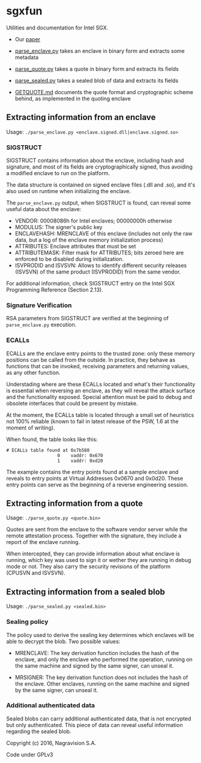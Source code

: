 # sgxfun

Utilities and documentation for Intel SGX.

* Our [paper](paper/) 

* [parse_enclave.py](parse_enclave.py) takes an enclave in binary form and extracts some
  metadata

* [parse_quote.py](parse_quote.py) takes a quote in binary form and extracts its fields

* [parse_sealed.py](parse_sealed.py) takes a sealed blob of data and extracts its fields

* [GETQUOTE.md](GETQUOTE.md) documents the quote format and cryptographic scheme
  behind, as implemented in the quoting enclave


## Extracting information from an enclave

Usage: `./parse_enclave.py <enclave.signed.dll|enclave.signed.so>`

### SIGSTRUCT

SIGSTRUCT contains information about the enclave, including hash and
signature, and most of its fields are cryptographically signed, thus
avoiding a modified enclave to run on the platform.

The data structure is contained on signed enclave files (.dll and .so),
and it's also used on runtime when initializing the enclave. 

The `parse_enclave.py` output, when SIGSTRUCT is found, can reveal
some useful data about the enclave:

 * VENDOR: 00008086h for Intel enclaves; 00000000h otherwise
 * MODULUS: The signer's public key
 * ENCLAVEHASH: MRENCLAVE of this enclave (includes not only the raw
   data, but a log of the enclave memory initialization process)
 * ATTRIBUTES: Enclave attributes that must be set
 * ATTRIBUTEMASK: Filter mask for ATTRIBUTES; bits zeroed here are
   enforced to be disabled during initialization.
 * ISVPRODID and ISVSVN: Allows to identify different security releases
   (ISVSVN) of the same product (ISVPRODID) from the same vendor.

For additional information, check SIGSTRUCT entry on the Intel SGX
Programming Reference (Section 2.13).

### Signature Verification

RSA parameters from SIGSTRUCT are verified at the beginning of 
`parse_enclave.py` execution.

### ECALLs

ECALLs are the enclave entry points to the trusted zone: only these
memory positions can be called from the outside. In practice, they
behave as functions that can be invoked, receiving parameters and
returning values, as any other function. 

Understading where are these ECALLs located and what's their
functionality is essential when reversing an enclave, as they will
reveal the attack surface and the functionality exposed. Special
attention must be paid to debug and obsolete interfaces that could
be present by mistake.

At the moment, the ECALLs table is located through a small set of
heuristics not 100% reliable (known to fail in latest release of 
the PSW, 1.6 at the moment of writing).

When found, the table looks like this:

```
# ECALLs table found at 0x7b580
                   0    vaddr: 0x670
                   1    vaddr: 0xd20
```

The example contains the entry points found at a sample enclave and
reveals to entry points at Virtual Addresses 0x0670 and 0x0d20.
These entry points can serve as the beginning of a reverse engineering
session.


## Extracting information from a quote

Usage: `./parse_quote.py <quote.bin>`

Quotes are sent from the enclave to the software vendor server while
the remote attestation process. Together with the signature, they
include a report of the enclave running.

When intercepted, they can provide information about what enclave is
running, which key was used to sign it or wether they are running in
debug mode or not. They also carry the security revisions of the
platform (CPUSVN and ISVSVN).

## Extracting information from a sealed blob

Usage: `./parse_sealed.py <sealed.bin>`

### Sealing policy

The policy used to derive the sealing key determines which enclaves
will be able to decrypt the blob. Two possible values:

  * MRENCLAVE: The key derivation function includes the hash of the
    enclave, and only the enclave who performed the operation,
    running on the same machine and signed by the same signer, can
    unseal it.

  * MRSIGNER: The key derivation function does not includes the hash
    of the enclave. Other enclaves, running on the same machine and
    signed by the same signer, can unseal it.


### Additional authenticated data

Sealed blobs can carry additional authenticated data, that is not
encrypted but only authenticated. This piece of data can reveal useful
information regarding the sealed blob.


Copyright (c) 2016, Nagravision S.A.

Code under GPLv3
